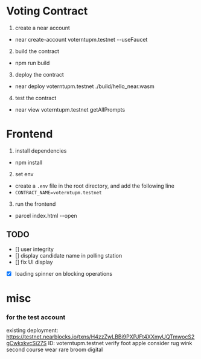 # Voting Contract

1. create a near account
 - near create-account voterntupm.testnet --useFaucet
2. build the contract
  - npm run build
3. deploy the contract
  - near deploy voterntupm.testnet ./build/hello_near.wasm
4. test the contract
  - near view voterntupm.testnet getAllPrompts


# Frontend
1. install dependencies
  - npm install
2. set env
  - create a `.env` file in the root directory, and add the following line
  - `CONTRACT_NAME=voterntupm.testnet`
3. run the frontend
  - parcel index.html --open

## TODO
- [] user integrity
- [] display candidate name in polling station
- [] fix UI display
- [x] loading spinner on blocking operations


# misc

### for the test account
existing deployment: https://testnet.nearblocks.io/txns/H4zzZwLBBi9PXPJFt4XXmyUQTmwocS2gCwkxkvcSi27S
ID: voterntupm.testnet
verify foot apple consider rug wink second course wear rare broom digital
